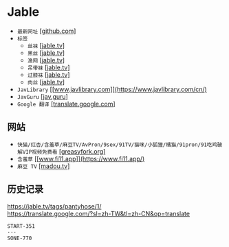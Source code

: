 # Jable
* `最新网址` [[github.com]](https://github.com/aj23koby4495612/aj23koby4495612)
* `标签`
    * `丝袜` [[jable.tv]](https://jable.tv/tags/pantyhose/)
    * `黑丝` [[jable.tv]](https://jable.tv/tags/black-pantyhose/)
    * `渔网` [[jable.tv]](https://jable.tv/tags/fishnets/)
    * `吊带袜` [[jable.tv]](https://jable.tv/tags/stockings/)
    * `过膝袜` [[jable.tv]](https://jable.tv/tags/knee-socks/)
    * `肉丝` [[jable.tv]](https://jable.tv/tags/flesh-toned-pantyhose/)
* `JavLibrary` [[www.javlibrary.com]](https://www.javlibrary.com/cn/)
* `JavGuru` [[jav.guru]](https://jav.guru/)
* `Google 翻译` [[translate.google.com]](https://translate.google.com/?sl=zh-TW&tl=zh-CN&op=translate)
## 网站
* `快猫/红杏/含羞草/麻豆TV/AvPron/9sex/91TV/猫咪/小狐狸/橘猫/91pron/91吃鸡破解VIP视频免费看` [[greasyfork.org]](https://greasyfork.org/zh-CN/scripts/456496-%E5%BF%AB%E7%8C%AB-%E7%BA%A2%E6%9D%8F-%E5%90%AB%E7%BE%9E%E8%8D%89-%E9%BA%BB%E8%B1%86tv-avpron-9sex-91tv-%E7%8C%AB%E5%92%AA-%E5%B0%8F%E7%8B%90%E7%8B%B8-%E6%A9%98%E7%8C%AB-91pron-91%E5%90%83%E9%B8%A1%E7%A0%B4%E8%A7%A3vip%E8%A7%86%E9%A2%91%E5%85%8D%E8%B4%B9%E7%9C%8B)
* `含羞草` [[www.fi11.app]](https://www.fi11.app/)
* `麻豆 TV` [[madou.tv]](https://madou.tv/new)
## 历史记录
https://jable.tv/tags/pantyhose/1/  
https://translate.google.com/?sl=zh-TW&tl=zh-CN&op=translate  
```
START-351
···
SONE-770
